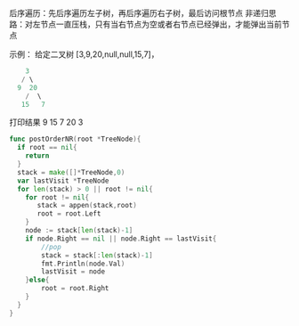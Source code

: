 后序遍历：先后序遍历左子树，再后序遍历右子树，最后访问根节点
非递归思路：对左节点一直压栈，只有当右节点为空或者右节点已经弹出，才能弹出当前节点

示例：
给定二叉树 [3,9,20,null,null,15,7]，

```go
    3
   / \
  9  20
    /  \
   15   7
```
打印结果 9 15 7 20 3

```go
func postOrderNR(root *TreeNode){ 
  if root == nil{
    return 
  }
  stack = make([]*TreeNode,0)
  var lastVisit *TreeNode
  for len(stack) > 0 || root != nil{ 
    for root != nil{
       stack = appen(stack,root)
       root = root.Left
    }
    node := stack[len(stack)-1]
    if node.Right == nil || node.Right == lastVisit{ 
        //pop
        stack = stack[:len(stack)-1]
        fmt.Println(node.Val)
        lastVisit = node
    }else{
        root = root.Right
    }    
  }
}
```